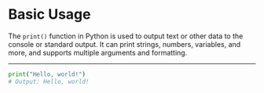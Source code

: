 # Basic Usage

The `print()` function in Python is used to output text or other data to the console or standard output. It can print strings, numbers, variables, and more, and supports multiple arguments and formatting.

---

```python
print("Hello, world!")
# Output: Hello, world!
```